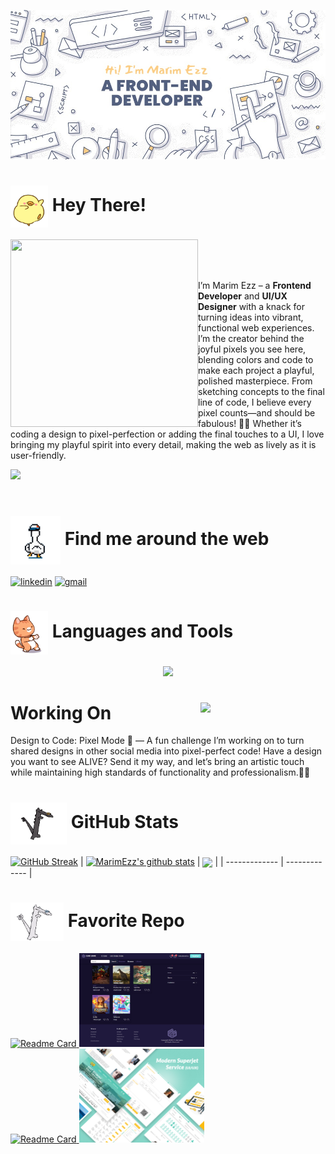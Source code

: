 ![Hi! i'm Mariam](https://github.com/MarimEzz/MarimEzz/blob/main/banner.jpg)

# <img align="center" width="60" src="https://github.com/MarimEzz/MarimEzz/blob/main/bird.gif" alt="bird"/> Hey There!
<img align="left" src="https://github.com/MarimEzz/MarimEzz/blob/main/girlcoding-ezgif.com-crop.gif" width="300" height="300"/>

<br>
<br>
<br>

I’m Marim Ezz – a **Frontend Developer** and **UI/UX Designer** with a knack for turning ideas into vibrant, functional web experiences. I’m the creator behind the joyful pixels you see here, blending colors and code to make each project a playful, polished masterpiece. From sketching concepts to the final line of code, I believe every pixel counts—and should be fabulous! 🎨✨ Whether it’s coding a design to pixel-perfection or adding the final touches to a UI, I love bringing my playful spirit into every detail, making the web as lively as it is user-friendly.
<br>

<img src="https://visitcount.itsvg.in/api?id=MarimEzz&label=Profile%20Views&color=12&icon=3&pretty=true" />

 <br>    
 <br>

# <img width="80" align="center" src="https://github.com/MarimEzz/MarimEzz/blob/main/duck.gif" alt="duck"/> Find me around the web  

<a href="https://www.linkedin.com/in/marimezz/" target="blank"><img src="https://user-images.githubusercontent.com/88904952/234979284-68c11d7f-1acc-4f0c-ac78-044e1037d7b0.png" alt="linkedin" height="48" width="48"/></a>
<a href="mailto:marimezzaldin670@gmail.com" target="blank"><img src="https://skillicons.dev/icons?i=gmail" alt="gmail"  /></a>

# <img width="60" align="center" src="https://github.com/MarimEzz/MarimEzz/blob/main/cat.gif" alt="dragonwhite"/> Languages and Tools   

<p align="center">
    <img src="https://skillicons.dev/icons?i=vscode,html,pug,css,sass,less,bootstrap,tailwind,js,ts,angular,materialui,postman,firebase,git,gulp,xd,figma,ps&perline=20" />
</p>

# <img align="right" src="https://media.giphy.com/media/d31vTpVi1LAcDvdm/giphy.gif" width="200" /> Working On
Design to Code: Pixel Mode 🚀 — A fun challenge I’m working on to turn shared designs in other social media into pixel-perfect code! Have a design you want to see ALIVE? Send it my way, and let’s bring an artistic touch while maintaining high standards of functionality and professionalism.🤸🏻

# <img width="90" align="center" src="https://github.com/MarimEzz/MarimEzz/blob/main/black%20dragon.gif" alt="dragonblack"/> GitHub Stats   

<a href="https://git.io/streak-stats"><img src="https://streak-stats.demolab.com?user=MarimEzz&border_radius=4.2&card_width=823&currStreakNum=536080&fire=FFBE55&ring=FFBE55&currStreakLabel=FFBE55&sideNums=536080&sideLabels=FFBE55&dates=536080&stroke=FFBE55" alt="GitHub Streak" /></a>
| <a href="https://github.com/anuraghazra/github-readme-stats"><img src="https://github-readme-stats.vercel.app/api?username=MarimEzz&show_icons=true&include_all_commits=true&title_color=FFBE55&text_color=536080&icon_color=FFBE55&hide_border=true" alt="MarimEzz's github stats" /></a> | <a href="https://github.com/anuraghazra/github-readme-stats"><img align="center" src="https://github-readme-stats.vercel.app/api/top-langs/?username=MarimEzz&layout=donut&title_color=536080&text_color=536080&hide_border=true" /></a> |
| ------------- | ------------- |

# <img width="85" align="center" src="https://github.com/MarimEzz/MarimEzz/blob/main/white%20dragon.gif" alt="dragonwhite"/>  Favorite Repo
<a href="https://github.com/MarimEzz/CubeGame"> 
    <img src="https://github-readme-stats.vercel.app/api/pin/?username=MarimEzz&repo=CubeGame" alt="Readme Card">
    <img src="https://github.com/MarimEzz/CubeGame/blob/main/screenshots/filter%20by%20genre.png" width="200" height="150"/>
</a><br>
<a href="https://github.com/MarimEzz/ModernSuperjetServices">
    <img src="https://github-readme-stats.vercel.app/api/pin/?username=MarimEzz&repo=ModernSuperjetServices" alt="Readme Card">
    <img src="https://github.com/MarimEzz/ModernSuperjetServices/blob/main/Details/2022-12-03-19-33-20.png" width="200" height="150"/>
</a>

